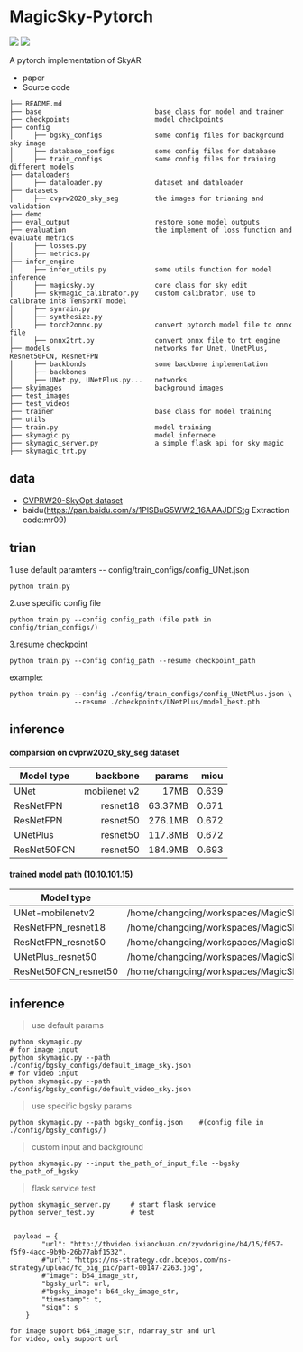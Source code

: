 # MagicSky-Pytorch


![](https://img.shields.io/static/v1?label=python&message=3.6|3.7&color=blue)
![](https://img.shields.io/static/v1?label=pytorch&message=1.4&color=<COLOR>)

A pytorch implementation of SkyAR
- paper 
- Source code

```
├── README.md
├── base                            base class for model and trainer
├── checkpoints                     model checkpoints
├── config                     
│     ├── bgsky_configs             some config files for background sky image
│     ├── database_configs          some config files for database
│     ├── train_configs             some config files for training different models
├── dataloaders                
│     ├── dataloader.py             dataset and dataloader
├── datasets    
│     ├── cvprw2020_sky_seg         the images for trianing and validation          
├── demo                       
├── eval_output                     restore some model outputs
├── evaluation                      the implement of loss function and evaluate metrics 
│     ├── losses.py    
│     ├── metrics.py      
├── infer_engine
│     ├── infer_utils.py            some utils function for model inference
│     ├── magicsky.py               core class for sky edit        
│     ├── skymagic_calibrator.py    custom calibrator, use to calibrate int8 TensorRT model
│     ├── synrain.py
│     ├── synthesize.py
│     ├── torch2onnx.py             convert pytorch model file to onnx file 
│     ├── onnx2trt.py               convert onnx file to trt engine
├── models                          networks for Unet, UnetPlus, Resnet50FCN, ResnetFPN
│     ├── backbonds                 some backbone inplementation   
│     ├── backbones                 
│     ├── UNet.py, UNetPlus.py...   networks                   
├── skyimages                       background images
├── test_images
├── test_videos 
├── trainer                         base class for model training
├── utils                    
├── train.py                        model training
├── skymagic.py                     model infernece
├── skymagic_server.py              a simple flask api for sky magic
├── skymagic_trt.py        

```
## data
- [CVPRW20-SkyOpt dataset](https://github.com/google/sky-optimization)
- baidu(https://pan.baidu.com/s/1PlSBuG5WW2_16AAAJDFStg    Extraction code:mr09)



## trian
1.use default paramters -- config/train_configs/config_UNet.json
```angular2
python train.py
```
2.use specific config file
```angular2
python train.py --config config_path (file path in config/trian_configs/)
```
3.resume checkpoint 
```angular2
python train.py --config config_path --resume checkpoint_path
```
example:
```angular2
python train.py --config ./config/train_configs/config_UNetPlus.json \
                --resume ./checkpoints/UNetPlus/model_best.pth
```

## inference
#### comparsion on cvprw2020_sky_seg dataset

| Model type     |  backbone     | params    |  miou         
| -------------- | ----------:   | --------: | --------: 
| UNet           |  mobilenet v2 |   17MB    |   0.639 |     
| ResNetFPN      |  resnet18     |  63.37MB  |   0.671 | 
| ResNetFPN      |  resnet50     |  276.1MB  |   0.672 |           
| UNetPlus       |  resnet50     |  117.8MB  |   0.672 |     
| ResNet50FCN    |  resnet50     |  184.9MB  |   0.693 |     

#### trained model path  (10.10.101.15)
| Model type     |  Model path     
| -------------- | ----------  | 
|UNet-mobilenetv2   |  /home/changqing/workspaces/MagicSky_Pytorch/checkpoints/UNet/1116_201425/model_best.pth |
|ResNetFPN_resnet18 |  /home/changqing/workspaces/MagicSky_Pytorch/checkpoints/ResNetFPN/1117_095050/model_best.pth |
|ResNetFPN_resnet50 | /home/changqing/workspaces/MagicSky_Pytorch/checkpoints/ResNetFPN/1119_185638/model_best.pth |
|UNetPlus_resnet50  | /home/changqing/workspaces/MagicSky_Pytorch/checkpoints/UNetPlus/1120_100135/model_best.pth |
|ResNet50FCN_resnet50| /home/changqing/workspaces/MagicSky_Pytorch/checkpoints/ResNet50FCN/1116_201917/model_best.pth|

## inference
> use default params
```angular2 
python skymagic.py
# for image input
python skymagic.py --path ./config/bgsky_configs/default_image_sky.json
# for video input
python skymagic.py --path ./config/bgsky_configs/default_video_sky.json
```     
> use specific bgsky params 
```angular2
python skymagic.py --path bgsky_config.json    #(config file in ./config/bgsky_configs/)
```
> custom input and background 
```angular2
python skymagic.py --input the_path_of_input_file --bgsky the_path_of_bgsky
```
> flask service test
```angular2
python skymagic_server.py     # start flask service
python server_test.py         # test  


 payload = {
        "url": "http://tbvideo.ixiaochuan.cn/zyvdorigine/b4/15/f057-f5f9-4acc-9b9b-26b77abf1532",
        #"url": "https://ns-strategy.cdn.bcebos.com/ns-strategy/upload/fc_big_pic/part-00147-2263.jpg",
        #"image": b64_image_str,
        "bgsky_url": url,
        #"bgsky_image": b64_sky_image_str,
        "timestamp": t,
        "sign": s
    }

for image suport b64_image_str, ndarray_str and url
for video, only support url
```
